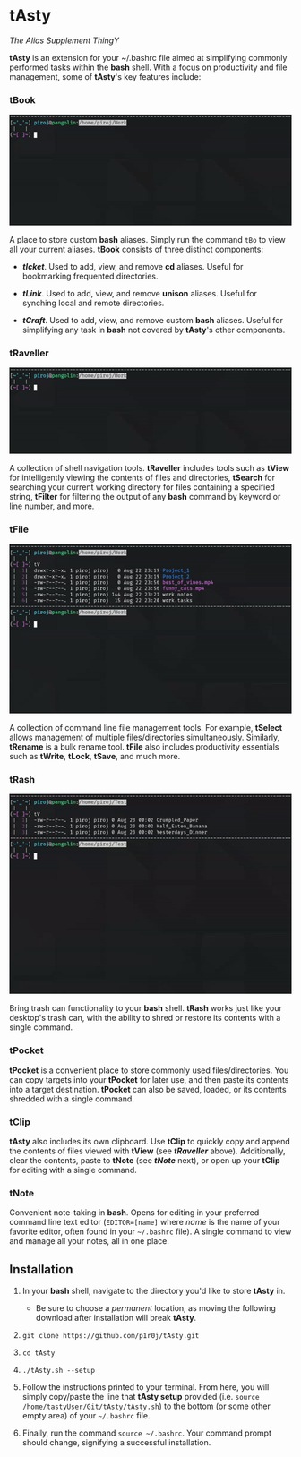 # tAsty

*The Alias Supplement ThingY*

**tAsty** is an extension for your ~/.bashrc file aimed at simplifying commonly performed tasks within the **bash** shell. With a focus on productivity and file management, some of **tAsty**'s key features include:

### tBook

![Screen recording of tBook command's output.](Images/tBook.gif)

A place to store custom **bash** aliases. Simply run the command `tBo` to view all your current aliases. **tBook** consists of three distinct components:

*   ***tIcket***. Used to add, view, and remove **cd** aliases. Useful for bookmarking frequented directories.

*   ***tLink***. Used to add, view, and remove **unison** aliases. Useful for synching local and remote directories.

*   ***tCraft***. Used to add, view, and remove custom **bash** aliases. Useful for simplifying any task in **bash** not covered by **tAsty**'s other components.

### tRaveller

![Screen recording of tView command's output.](Images/tView.gif)

A collection of shell navigation tools. **tRaveller** includes tools such as **tView** for intelligently viewing the contents of files and directories, **tSearch** for searching your current working directory for files containing a specified string, **tFilter** for filtering the output of any **bash** command by keyword or line number, and more.

### tFile

![Screen recording of tSelect command's output.](Images/tSelect.gif)

A collection of command line file management tools. For example, **tSelect** allows management of multiple files/directories simultaneously. Similarly, **tRename** is a bulk rename tool. **tFile** also includes productivity essentials such as **tWrite**, **tLock**, **tSave**, and much more.

### tRash

![Screen recording of tRash command's output.](Images/tRash.gif)

Bring trash can functionality to your **bash** shell. **tRash** works just like your desktop's trash can, with the ability to shred or restore its contents with a single command.

### tPocket

**tPocket** is a convenient place to store commonly used files/directories. You can copy targets into your **tPocket** for later use, and then paste its contents into a target destination. **tPocket** can also be saved, loaded, or its contents shredded with a single command.

### tClip

**tAsty** also includes its own clipboard. Use **tClip** to quickly copy and append the contents of files viewed with **tView** (see ***tRaveller*** above). Additionally, clear the contents, paste to **tNote** (see ***tNote*** next), or open up your **tClip** for editing with a single command.

### tNote

Convenient note-taking in **bash**. Opens for editing in your preferred command line text editor (`EDITOR=[name]` where *name* is the name of your favorite editor, often found in your `~/.bashrc` file). A single command to view and manage all your notes, all in one place.

## Installation

1.  In your **bash** shell, navigate to the directory you'd like to store **tAsty** in.

    *   Be sure to choose a *permanent* location, as moving the following download after installation will break **tAsty**.

1.  `git clone https://github.com/p1r0j/tAsty.git`

2.  `cd tAsty`

3.  `./tAsty.sh --setup`

4.  Follow the instructions printed to your terminal. From here, you will simply copy/paste the line that **tAsty setup** provided (i.e. `source /home/tastyUser/Git/tAsty/tAsty.sh`) to the bottom (or some other empty area) of your `~/.bashrc` file.

5.  Finally, run the command `source ~/.bashrc`. Your command prompt should change, signifying a successful installation.

